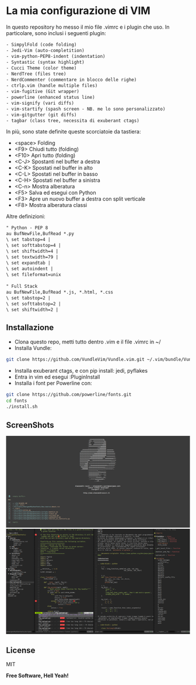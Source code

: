 # La mia configurazione di VIM


In questo repository ho messo il mio file .vimrc e i plugin che uso. In particolare, sono inclusi i seguenti plugin:

    - SimpylFold (code folding)
    - Jedi-Vim (auto-completition)
    - vim-python-PEP8-indent (indentation)
    - Syntastic (syntax highlight)
    - Cucci Theme (color theme)
    - NerdTree (files tree)
    - NerdCommenter (commentare in blocco delle righe)
    - ctrlp.vim (handle multiple files)
    - vim-fugitive (Git wrapper)
    - powerline (enhanced status line)
    - vim-signify (vari diffs)
    - vim-startify (spash screen - NB. me lo sono personalizzato)
    - vim-gitgutter (git diffs)
    - tagbar (class tree, necessita di exuberant ctags)


In più, sono state definite queste scorciatoie da tastiera:

  - &lt;space&gt; Folding
  - &lt;F9&gt; Chiudi tutto (folding)
  - &lt;F10&gt; Apri tutto (folding)
  - &lt;C-J&gt; Spostanti nel buffer a destra
  - &lt;C-K&gt; Spostati nel buffer in alto
  - &lt;C-L&gt; Spostati nel buffer in basso
  - &lt;C-H&gt; Spostati nel buffer a sinistra
  - &lt;C-n&gt; Mostra alberatura
  - &lt;F5&gt; Salva ed esegui con Python
  - &lt;F3&gt; Apre un nuovo buffer a destra con split verticale
  - &lt;F8&gt; Mostra alberatura classi
 
Altre definizioni:

```vim
" Python - PEP 8
au BufNewFile,BufRead *.py
\ set tabstop=4 |
\ set softtabstop=4 |
\ set shiftwidth=4 |
\ set textwidth=79 |
\ set expandtab |
\ set autoindent |
\ set fileformat=unix
 
" Full Stack
au BufNewFile,BufRead *.js, *.html, *.css
\ set tabstop=2 |
\ set softtabstop=2 |
\ set shiftwidth=2 |
```

Installazione
-------------
  - Clona questo repo, metti tutto dentro .vim e il file .vimrc in ~/
  - Installa Vundle:


```bash
git clone https://github.com/VundleVim/Vundle.vim.git ~/.vim/bundle/Vundle.vim
```

  - Installa exuberant ctags, e con pip install: jedi, pyflakes
  - Entra in vim ed esegui :PluginInstall
  - Installa i font per Powerline con:

```bash
git clone https://github.com/powerline/fonts.git
cd fonts
./install.sh
```

ScreenShots
-----------
![alt tag](intro.png)
![alt tag](dev.png)

License
----

MIT


**Free Software, Hell Yeah!**
